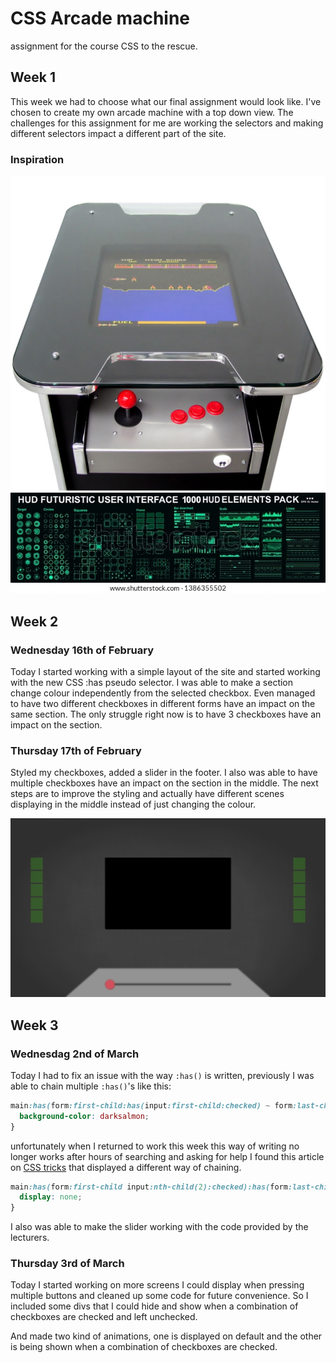 # CSS Arcade machine

assignment for the course CSS to the rescue.

## Week 1

This week we had to choose what our final assignment would look like. I've chosen to create my own arcade machine with a top down view. The challenges for this assignment for me are working the selectors and making different selectors impact a different part of the site.

### Inspiration

![Arcade Machine](./assets/arcade.jpg)
![Hud Elements](./assets/hud.jpeg)

## Week 2

### Wednesday 16th of February

Today I started working with a simple layout of the site and started working with the new CSS :has pseudo selector. I was able to make a section change colour independently from the selected checkbox. Even managed to have two different checkboxes in different forms have an impact on the same section. The only struggle right now is to have 3 checkboxes have an impact on the section.

### Thursday 17th of February

Styled my checkboxes, added a slider in the footer. I also was able to have multiple checkboxes have an impact on the section in the middle. The next steps are to improve the styling and actually have different scenes displaying in the middle instead of just changing the colour.

![Final design after week 2](./assets/week2.png)

## Week 3

### Wednesdag 2nd of March

Today I had to fix an issue with the way `:has()` is written, previously I was able to chain multiple `:has()`'s like this:

```css
main:has(form:first-child:has(input:first-child:checked) ~ form:last-child:has(input:first-child:checked)) section {
  background-color: darksalmon;
}
```

unfortunately when I returned to work this week this way of writing no longer works after hours of searching and asking for help I found this article on [CSS tricks](https://css-tricks.com/the-css-has-selector/) that displayed a different way of chaining.

```css
main:has(form:first-child input:nth-child(2):checked):has(form:last-child input:last-child:checked) section div:nth-child(3){
  display: none;
}
```

I also was able to make the slider working with the code provided by the lecturers.

### Thursday 3rd of March

Today I started working on more screens I could display when pressing multiple buttons and cleaned up some code for future convenience. So I included some divs that I could hide and show when a combination of checkboxes are checked and left unchecked.

And made two kind of animations, one is displayed on default and the other is being shown when a combination of checkboxes are checked.

